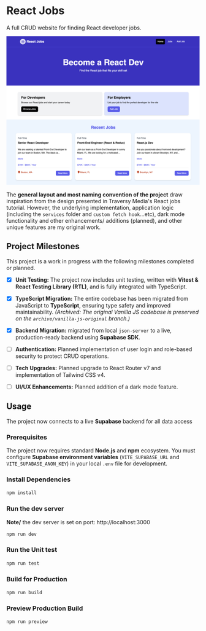 # React Jobs

A full CRUD website for finding React developer jobs.

<img src="public/screen.png" />

The **general layout and most naming convention of the project** draw inspiration from the design presented in Traversy Media's React jobs tutorial. However, the underlying implementation, application logic (including the `services` folder and `custom fetch hook`...etc), dark mode functionality and other enhancements/ additions (planned), and other unique features are my original work.

## Project Milestones


This project is a work in progress with the following milestones completed or planned.

- [x] **Unit Testing:** The project now includes unit testing, written with **Vitest & React Testing Library (RTL)**, and is fully integrated with TypeScript.
- [x] **TypeScript Migration:** The entire codebase has been migrated from JavaScript to **TypeScript**, ensuring type safety and improved maintainability. *(Archived: The original Vanilla JS codebase is preserved on the `archive/vanilla-js-original` branch.)*
- [x] **Backend Migration:** migrated from local `json-server` to a live, production-ready backend using **Supabase SDK**.
- [ ] **Authentication:** Planned implementation of user login and role-based security to protect CRUD operations.
- [ ] **Tech Upgrades:** Planned upgrade to React Router v7 and implementation of Tailwind CSS v4.
- [ ] **UI/UX Enhancements:** Planned addition of a dark mode feature.


## Usage

The project now connects to a live **Supabase** backend for all data access

### Prerequisites

The project now requires standard **Node.js** and **npm** ecosystem. You must configure **Supabase environment variables** (`VITE_SUPABASE_URL` and `VITE_SUPABASE_ANON_KEY`) in your local `.env` file for development.

### Install Dependencies

```bash
npm install
```

### Run the dev server

**Note/** the dev  server is set on port: http://localhost:3000

```bash
npm run dev
```

### Run the Unit test

```bash
npm run test
```

### Build for Production

```bash
npm run build
```

### Preview Production Build

```bash
npm run preview
```
